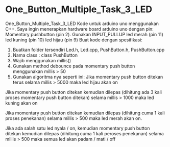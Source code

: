 # One_Button_Multiple_Task_3_LED
One_Button_Multiple_Task_3_LED
Kode untuk arduino uno menggunakan C++. 
Saya ingin menerapkan hardware board arduino uno dengan pin: 
Momentary pushbutton (pin 2). Gunakan INPUT_PULLUP 
led merah (pin 11)
led kuning (pin 10)
led hijau (pin 9)
Buat kode dengan spesifikasi:
1. Buatkan folder tersendiri Led.h, Led.cpp, PushButton.h, PushButton.cpp
2. Nama class : class PushButton
3. Wajib menggunakan millis()
4. Gunakan method debounce pada momentary push button menggunakan millis > 50
5. Gunakan algoritma nya seperti ini:
Jika momentary push button ditekan terus selama millis > 5000 maka led hijau akan on

Jika momentary push button ditekan kemudian dilepas (dihitung ada 3 kali proses momentary push button ditekan) selama millis > 1000 maka led kuning akan on

Jika momentary push button ditekan kemudian dilepas (dihitung cuma 1 kali proses penekanan) selama millis > 500 maka led merah akan on.

Jika ada salah satu led nyala / on, kemudian momentary push button ditekan kemudian dilepas (dihitung cuma 1 kali peroses penekanan) selama miliis > 500 maka semua led akan padam / mati / off
